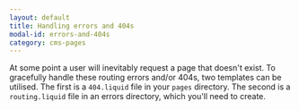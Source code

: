 ```yaml
---
layout: default
title: Handling errors and 404s
modal-id: errors-and-404s
category: cms-pages
---
```

At some point a user will inevitably request a page that doesn't exist. To gracefully handle these routing errors and/or 404s, two templates can be utilised. The first is a ``404.liquid`` file in your ``pages`` directory. The second is a ``routing.liquid`` file in an errors directory, which you'll need to create.